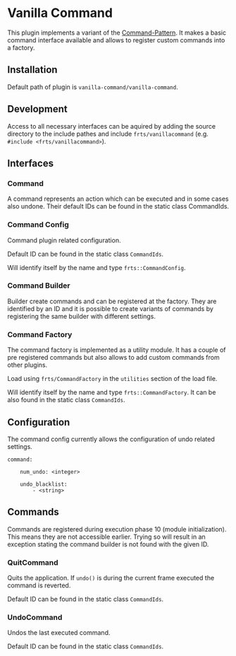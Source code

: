 # Vanilla Command

This plugin implements a variant of the [Command-Pattern](http://gameprogrammingpatterns.com/command.html). It makes a basic command interface available and allows to register custom commands into a factory. 

## Installation

Default path of plugin is `vanilla-command/vanilla-command`.

## Development

Access to all necessary interfaces can be aquired by adding the source directory to the include pathes and include `frts/vanillacommand` (e.g. `#include <frts/vanillacommand>`).

## Interfaces

### Command

A command represents an action which can be executed and in some cases also undone. Their default IDs can be found in the static class CommandIds.

### Command Config

Command plugin related configuration. 

Default ID can be found in the static class `CommandIds`.

Will identify itself by the name and type `frts::CommandConfig`.

### Command Builder

Builder create commands and can be registered at the factory. They are identified by an ID and it is possible to create variants of commands by registering the same builder with different settings.

### Command Factory

The command factory is implemented as a utility module. It has a couple of pre registered commands but also allows to add custom commands from other plugins.

Load using `frts/CommandFactory` in the `utilities` section of the load file. 

Will identify itself by the name and type `frts::CommandFactory`. It can be also found in the static class `CommandIds`. 

## Configuration

The command config currently allows the configuration of undo related settings. 

    command:

        num_undo: <integer>
        
        undo_blacklist:
            - <string>

## Commands

Commands are registered during execution phase 10 (module initialization). This means they are not accessible earlier. Trying so will result in an exception stating the command builder is not found with the given ID.

### QuitCommand

Quits the application. If `undo()` is during the current frame executed the command is reverted.  

Default ID can be found in the static class `CommandIds`.

### UndoCommand

Undos the last executed command. 

Default ID can be found in the static class `CommandIds`.